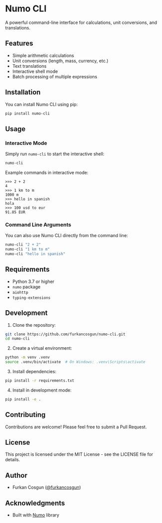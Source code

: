 # Numo CLI

A powerful command-line interface for calculations, unit conversions, and translations.

## Features

- Simple arithmetic calculations
- Unit conversions (length, mass, currency, etc.)
- Text translations
- Interactive shell mode
- Batch processing of multiple expressions

## Installation

You can install Numo CLI using pip:

```bash
pip install numo-cli
```

## Usage

### Interactive Mode

Simply run `numo-cli` to start the interactive shell:

```bash
numo-cli
```

Example commands in interactive mode:
```
>>> 2 + 2
4
>>> 1 km to m
1000 m
>>> hello in spanish
hola
>>> 100 usd to eur
91.85 EUR
```

### Command Line Arguments

You can also use Numo CLI directly from the command line:

```bash
numo-cli "2 + 2"
numo-cli "1 km to m"
numo-cli "hello in spanish"
```

## Requirements

- Python 3.7 or higher
- `numo` package
- `aiohttp`
- `typing-extensions`

## Development

1. Clone the repository:
```bash
git clone https://github.com/furkancosgun/numo-cli.git
cd numo-cli
```

2. Create a virtual environment:
```bash
python -m venv .venv
source .venv/bin/activate  # On Windows: .venv\Scripts\activate
```

3. Install dependencies:
```bash
pip install -r requirements.txt
```

4. Install in development mode:
```bash
pip install -e .
```

## Contributing

Contributions are welcome! Please feel free to submit a Pull Request.

## License

This project is licensed under the MIT License - see the LICENSE file for details.

## Author

- Furkan Cosgun ([@furkancosgun](https://github.com/furkancosgun))

## Acknowledgments

- Built with [Numo](https://github.com/furkancosgun/numo) library
